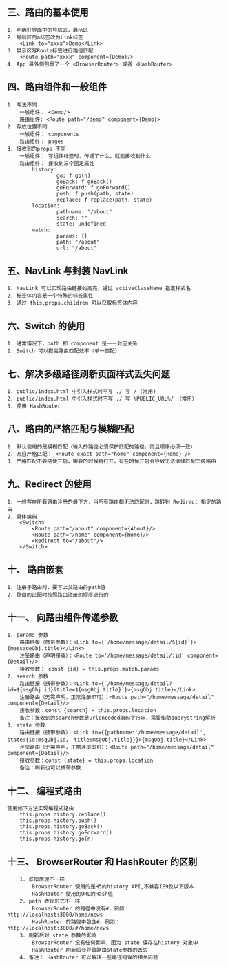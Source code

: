 ## 三、路由的基本使用
    1. 明确好界面中的导航区，展示区
    2. 导航区的a标签改为Link标签
        <Link to="xxxx">Demo</Link>
    3. 展示区写Route标签进行路径匹配
        <Route path="xxxx" component={Demo}/>
    4. App 最外侧包裹了一个 <BrowserRouter> 或者 <HashRouter>

## 四、路由组件和一般组件
    1. 写法不同
        一般组件： <Demo/>
        路由组件: <Route path="/demo" component={Demo}>
    2. 存放位置不同
        一般组件： components
        路由组件： pages
    3. 接收到的props 不同
        一般组件： 写组件标签时，传递了什么，就能接收到什么
        路由组件： 接收到三个固定属性
            history:
                    go: f go(n)
                    goBack: f goBack()
                    goForward: f goForward()
                    push: f push(path, state)
                    replace: f replace(path, state)
            location:
                    pathname: "/about"
                    search: ""
                    state: undefined
            match:
                    params: {}
                    path: "/about"
                    url: "/about"

## 五、NavLink 与封装 NavLink
    1. NavLink 可以实现路由链接的高亮，通过 activeClassName 指定样式名
    2. 标签体内容是一个特殊的标签属性
    3. 通过 this.props.children 可以获取标签体内容

## 六、Switch 的使用
    1. 通常情况下，path 和 component 是一一对应关系
    2. Switch 可以提高路由匹配效率（单一匹配）

## 七、解决多级路径刷新页面样式丢失问题
    1. public/index.html 中引入样式时不写 ./ 写 / (常用)
    2. public/index.html 中引入样式时不写 ./ 写 %PUBLIC_URL%/ （常用）
    3. 使用 HashRouter

## 八、路由的严格匹配与模糊匹配
    1. 默认使用的是模糊匹配（输入的路径必须保护匹配的路径，而且顺序必须一致）
    2. 开启严格匹配： <Route exact path="home" component={Home} />
    3. 严格匹配不要随便开启，需要的时候再打开，有些时候开启会导致无法继续匹配二级路由
    
## 九、Redirect 的使用
    1. 一般写在所有路由注册的最下方，当所有路由都无法匹配时，跳转到 Redirect 指定的路由
    2. 具体编码
        <Switch>
            <Route path="/about" component={About}/>
            <Route path="/home" component={Home}/>
            <Redirect to="/about"/>
        </Switch>

## 十、 路由嵌套
    1. 注册子路由时，要写上父路由的path值
    2. 路由的匹配时按照路由注册的顺序进行的

## 十一、 向路由组件传递参数
    1. params 参数
        路由链接（携带参数）：<Link to={`/home/message/detail/${id}`}>{messageObj.title}</Link>
        注册路由（声明接收）：<Route to='/home/message/detail/:id' component={Detail}/>
        接收参数： const {id} = this.props.match.params
    2. search 参数
        路由链接（携带参数）：<Link to={`/home/message/detail?id=${msgObj.id}&title=${msgObj.title}`}>{msgObj.title}</Link>
        注册路由（无需声明，正常注册即可）：<Route path="/home/message/detail" component={Detail}/>
        接收参数：const {search} = this.props.location
        备注：接收到的search参数是urlencoded编码字符串，需要借助querystring解析
    3. state 参数
        路由链接（携带参数）：<Link to={{pathname:'/home/message/detail', state:{id:msgObj.id， title:msgObj.title}}}>{msgObj.title}</Link>
        注册路由（无需声明，正常注册即可）：<Route path="/home/message/detail" component={Detail}/>
        接收参数：const {state} = this.props.location
        备注：刷新也可以携带参数

## 十二、 编程式路由
    使用如下方法实现编程式路由
        this.props.history.replace()
        this.props.history.push()
        this.props.history.goBack()
        this.props.history.goForward()
        this.props.history.go(n)

## 十三、 BrowserRouter 和 HashRouter 的区别
        1. 底层原理不一样
            BrowserRouter 使用的是H5的history API,不兼容IE9及以下版本
            HashRouter 使用的URL的Hash值
        2. path 表现形式不一样
            BrowserRouter 的路径中没有#，例如：http://localhost:3000/home/news
            HashRouter 的路径中包含#，例如： http://localhost:3000/#/home/news
        3. 刷新后对 state 参数的影响
            BrowserRouter 没有任何影响，因为 state 保存在history 对象中
            HashRouter 刷新后会导致路由state参数的丢失
        4. 备注： HashRouter 可以解决一些路径错误的相关问题
